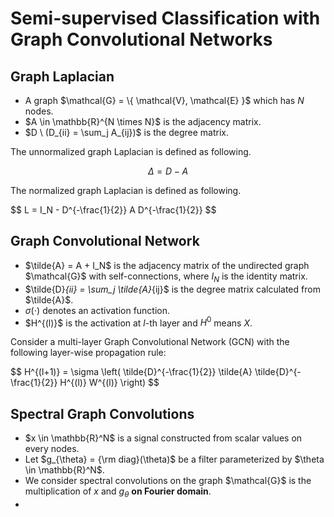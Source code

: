 # Semi-supervised Classification with Graph Convolutional Networks

## Graph Laplacian

- A graph $\mathcal\{G} = \\{ \mathcal\{V}, \mathcal\{E} \}$ which has $N$ nodes.
- $A \in \mathbb\{R}^\{N \times N}$ is the adjacency matrix.
- $D \ (D_\{ii} = \sum_j A_\{ij})$ is the degree matrix.

The unnormalized graph Laplacian is defined as following.

$$
\Delta = D - A
$$

The normalized graph Laplacian is defined as following.

$$
L = I_N - D^\{-\frac\{1}\{2}} A D^\{-\frac\{1}\{2}}
$$

## Graph Convolutional Network

- $\tilde\{A} = A + I_N$ is the adjacency matrix of the undirected graph $\mathcal\{G}$ with self-connections, where $I_N$ is the identity matrix.
- $\tilde\{D}_\{ii} = \sum_j \tilde\{A}_\{ij}$ is the degree matrix calculated from $\tilde\{A}$.
- $\sigma(\cdot)$ denotes an activation function.
- $H^\{(l)}$ is the activation at $l$-th layer and $H^0$ means $X$.

Consider a multi-layer Graph Convolutional Network (GCN) with the following layer-wise propagation rule:

$$
H^\{(l+1)} = \sigma \left(
\tilde\{D}^\{-\frac\{1}\{2}}
\tilde\{A}
\tilde\{D}^\{-\frac\{1}\{2}}
H^\{(l)}
W^\{(l)}
\right)
$$

## Spectral Graph Convolutions

- $x \in \mathbb\{R}^N$ is a signal constructed from scalar values on every nodes.
- Let $g_\{\theta} = \{\rm diag}(\theta)$ be a filter parameterized by $\theta \in \mathbb\{R}^N$.
- We consider spectral convolutions on the graph $\mathcal\{G}$ is the multiplication of $x$ and $g_\theta$ **on Fourier domain**.
- 

